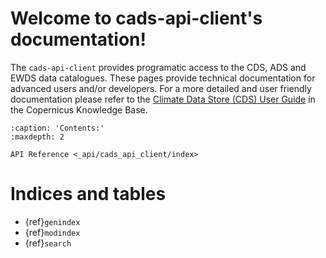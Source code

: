 # Welcome to cads-api-client's documentation!

The `cads-api-client` provides programatic access to the CDS, ADS and EWDS data catalogues.
These pages provide technical documentation for advanced users and/or developers.
For a more detailed and user friendly documentation please refer to the
[Climate Data Store (CDS) User Guide](https://confluence.ecmwf.int/x/vTRtD) in the Copernicus
Knowledge Base.


```{toctree}
:caption: 'Contents:'
:maxdepth: 2

API Reference <_api/cads_api_client/index>
```

# Indices and tables

- {ref}`genindex`
- {ref}`modindex`
- {ref}`search`
